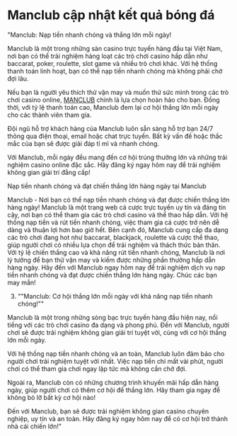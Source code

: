 # Manclub cập nhật kết quả bóng đá
"Manclub: Nạp tiền nhanh chóng và thắng lớn mỗi ngày!

Manclub là một trong những sàn casino trực tuyến hàng đầu tại Việt Nam, nơi bạn có thể trải nghiệm hàng loạt các trò chơi casino hấp dẫn như baccarat, poker, roulette, slot game và nhiều trò chơi khác. Với hệ thống thanh toán linh hoạt, bạn có thể nạp tiền nhanh chóng mà không phải chờ đợi lâu. 

Nếu bạn là người yêu thích thử vận may và muốn thử sức mình trong các trò chơi casino online, [MANCLUB](https://gamemanvip.live/) chính là lựa chọn hoàn hảo cho bạn. Đồng thời, với tỷ lệ thanh toán cao, Manclub đem lại cơ hội thắng lớn mỗi ngày cho các thành viên tham gia.

Đội ngũ hỗ trợ khách hàng của Manclub luôn sẵn sàng hỗ trợ bạn 24/7 thông qua điện thoại, email hoặc chat trực tuyến. Bất kỳ vấn đề hoặc thắc mắc của bạn sẽ được giải đáp tỉ mỉ và nhanh chóng.

Với Manclub, mỗi ngày đều mang đến cơ hội trúng thưởng lớn và những trải nghiệm casino online đặc sắc. Hãy đăng ký ngay hôm nay để trải nghiệm không gian giải trí đẳng cấp!


Nạp tiền nhanh chóng và đạt chiến thắng lớn hàng ngày tại Manclub


Manclub - Nơi bạn có thể nạp tiền nhanh chóng và đạt được chiến thắng lớn hàng ngày!
Manclub là một trang web cá cược trực tuyến uy tín và đáng tin cậy, nơi bạn có thể tham gia các trò chơi casino và thể thao hấp dẫn. Với hệ thống nạp tiền và rút tiền nhanh chóng, việc tham gia cá cược trở nên dễ dàng và thuận lợi hơn bao giờ hết.
Bên cạnh đó, Manclub cung cấp đa dạng các trò chơi đang hot như baccarat, blackjack, roulette và cược thể thao, giúp người chơi có nhiều lựa chọn để trải nghiệm và thách thức bản thân.
Với tỷ lệ chiến thắng cao và khả năng rút tiền nhanh chóng, Manclub là nơi lý tưởng để bạn thử vận may và kiếm được những phần thưởng hấp dẫn hàng ngày.
Hãy đến với Manclub ngay hôm nay để trải nghiệm dịch vụ nạp tiền nhanh chóng và đạt được chiến thắng lớn hàng ngày. Chúc các bạn may mắn!

3. ""Manclub: Cơ hội thắng lớn mỗi ngày với khả năng nạp tiền nhanh chóng!""

Manclub là một trong những sòng bạc trực tuyến hàng đầu hiện nay, nổi tiếng với các trò chơi casino đa dạng và phong phú. Đến với Manclub, người chơi sẽ được trải nghiệm không gian giải trí tuyệt vời, cùng với cơ hội thắng lớn mỗi ngày.

Với hệ thống nạp tiền nhanh chóng và an toàn, Manclub luôn đảm bảo cho người chơi trải nghiệm tuyệt vời nhất. Việc nạp tiền chỉ mất vài phút, người chơi có thể tham gia chơi ngay lập tức mà không cần chờ đợi.

Ngoài ra, Manclub còn có những chương trình khuyến mãi hấp dẫn hàng ngày, giúp người chơi có thêm cơ hội để thắng lớn. Hãy tham gia ngay để không bỏ lỡ bất kỳ cơ hội nào!

Đến với Manclub, bạn sẽ được trải nghiệm không gian casino chuyên nghiệp, uy tín và an toàn. Hãy đăng ký ngay hôm nay để có cơ hội trở thành nhà cái chiến lớn!"